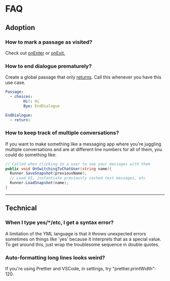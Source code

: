 # FAQ

## Adoption
### How to mark a passage as visited?
Check out <a href="#/syntax?id=onenter">onEnter</a> or <a href="#/syntax?id=onexit">onExit.</a>

### How to end dialogue prematurely?
Create a global passage that only <a href="#/syntax?id=return">returns</a>. Call this whenever you have this use case.

```yml
Passage:
  - choices:
        Hi!: Hi
        Bye: EndDialogue

EndDialogue:
  - return:
```

### How to keep track of multiple conversations?
If you want to make something like a messaging app where you're juggling multiple conversations and are at different line numbers for all of them, you could do something like:
```csharp
// Called when clicking on a user to see your messages with them
public void OnSwitchingToChatUser(string name){
  Runner.SaveSnapshot(previousName);
  // Load UI, instantiate previously cached text messages, etc
  Runner.LoadSnapshot(name);
}
```

---

## Technical
### When I type yes/*/etc, I get a syntax error?
A limitation of the YML language is that it throws unexpected errors sometimes on things like 'yes' because it interprets that as a special value. To get around this, just wrap the troublesome sequence in double quotes.

### Auto-formatting long lines looks weird?
If you're using Prettier and VSCode, in settings, try "prettier.printWidth": 120.

